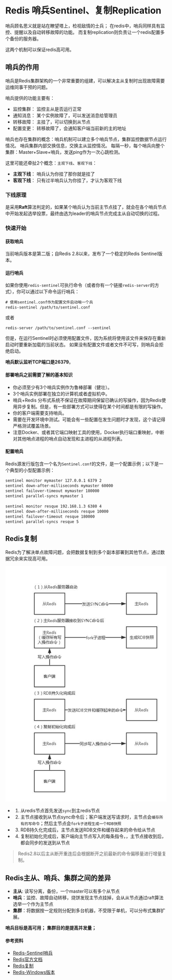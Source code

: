 # Redis 哨兵Sentinel、复制Replication

哨兵顾名思义就是站在瞭望塔上，检视敌情的士兵；
在redis中，哨兵同样具有监控、提醒以及自动转移故障的功能。
而复制replication则负责让一个redis配置多个备份的服务器。

这两个机制可以保证redis高可用。

## 哨兵的作用

哨兵是Redis集群架构的一个非常重要的组建，可以解决主从复制时出现故障需要运维同事干预的问题。


哨兵提供的功能主要有：

- 监控集群： 监控主从是否运行正常
- 通知消息： 某个实例故障了，可以发送消息给管理员
- 转移故障： 主挂了，可以切换到从节点
- 配置变更： 转移故障了，会通知客户端当前新的主的地址



哨兵也存在集群的概念：哨兵机制可以建立多个哨兵节点，集群监控数据节点运行情况。
哨兵集群内部交换信息，交换主从监控情况。
每隔一秒，每个哨兵向整个集群：Master+Slave+哨兵，发送ping作为一次心跳检测。


这里可能还牵扯2个概念：```主观下线```、```客观下线```：
- **主观下线**： 哨兵认为你挂了那你就是挂了
- **客观下线**： 只有过半哨兵认为你挂了，才认为客观下线


### 下线原理

是采用**Raft**算法判定的，如果某个哨兵认为当前主节点挂了，就会在各个哨兵节点中开始发起选举投票，最终由选为leader的哨兵节点完成主从自动切换的过程。


### 快速开始

#### 获取哨兵

当前哨兵版本是第二版；自Redis 2.8以来，发布了一个稳定的Redis Sentinel版本。

#### 运行哨兵

如果你使用```redis-sentinel```可执行命令（或者你有一个链接```redis-server```的方式），你可以通过以下命令运行哨兵：

```
# 使用sentinel.conf作为配置文件启动哨一个兵
redis-sentinel /path/to/sentinel.conf
```

或者 

```
redis-server /path/to/sentinel.conf --sentinel
```

但是，在运行Sentinel时必须使用配置文件，因为系统将使用该文件来保存在重新启动时要重新加载的当前状态。
如果没有配置文件或者文件不可写，则哨兵会拒绝启动。

**哨兵默认监听TCP端口是26379**。

#### 部署哨兵之前需要了解的基本知识

- 你必须至少有3个哨兵实例作为鲁棒部署（健壮）。
- 3个哨兵实例部署在独立的计算机或者虚拟机中。
- 哨兵+Redis 分布式系统不保证在故障期间保留已确认的写操作，因为Redis使用异步复制。但是，有一些部署方式可以使得在某个时间都是有限的写操作。
- 你的客户端需要支持哨兵。
- 需要在开发环境中测试。可能会有一些配置在发生问题时才发现，这个请记得严格测试覆盖场景。
- 注意Docker、或者其它端口映射工具的使用，Docker执行端口重映射，中断对其他哨点进程的哨点自动发现和主进程的从进程列表。

#### 配置哨兵

Redis源发行版包含一个名为```Sentinel.conf```的文件，是一个配置示例；以下是一个典型的小型配置示例：

```
sentinel monitor mymaster 127.0.0.1 6379 2
sentinel down-after-milliseconds mymaster 60000
sentinel failover-timeout mymaster 180000
sentinel parallel-syncs mymaster 1

sentinel monitor resque 192.168.1.3 6380 4
sentinel down-after-milliseconds resque 10000
sentinel failover-timeout resque 180000
sentinel parallel-syncs resque 5
```

## Redis复制

Redis为了解决单点故障问题，会把数据复制到多个副本部署到其他节点，通过数据冗余来实现高可用。


![](pictures/1.jpg)

- 1. 从redis节点首先发送```sync```到主redis节点
- 2. 主节点接收到从节点sync命令后；客户端发送写请求时，主节点会```缓存所有的写命令```；然后主节点会```fork子进程生成一个RDB快照```
- 3. RDB持久化完成后，主节点发送RDB文件和缓存起来的命令给从节点
- 4. 复制初始化完成后，客户端向主节点写入的每条指令，，主节点接收到后，都会同步的发送到从节点

>Redis2.8以后主从断开重连后会根据断开之前最新的命令偏移量进行增量复制。




## Redis主从、哨兵、集群之间的差异

- **主从**: 读写分离，备份，一个master可以有多个从节点
- **哨兵**：监控、故障自动转移，烧饼发现主节点挂掉，会从从节点通过raft算法选举一个作为主节点
- **集群**：将数据按一定规则分配到多台机器，不受限于单机，可以分布式集群扩展。

**哨兵目标是高可用；**
**集群目的是提高并发量；**





#### 参考资料

- [Redis-Sentinel哨兵](https://redis.io/topics/sentinel)
- [Redis官方文档](https://redis.io/documentation)
- [Redis复制](https://redis.io/topics/replication)
- [Redis-Windows版本](https://github.com/microsoftarchive/redis/releases)